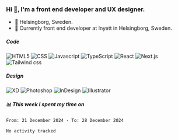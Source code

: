 ### Hi 👋, I'm a front end developer and UX designer.

- 📍 Helsingborg, Sweden.
- 💼 Currently front end developer at Inyett in Helsingborg, Sweden.

##### Code
![HTML5](https://img.shields.io/badge/HTML-072326.svg?&style=for-the-badge&logo=HTML5&logoColor=white)
![CSS](https://img.shields.io/badge/CSS-072326.svg?&style=for-the-badge&logo=CSS3&logoColor=white)
![Javascript](https://img.shields.io/badge/JavaScript-072326.svg?&style=for-the-badge&logo=Javascript&logoColor=white)
![TypeScript](https://img.shields.io/badge/TypeScript-072326.svg?&style=for-the-badge&logo=TypeScript&logoColor=white)
![React](https://img.shields.io/badge/React-072326.svg?&style=for-the-badge&logo=React&logoColor=white)
![Next.js](https://img.shields.io/badge/Next.js-072326.svg?&style=for-the-badge&logo=Next.js&logoColor=white)
![Tailwind css](https://img.shields.io/badge/Tailwind_CSS-072326.svg?&style=for-the-badge&logo=Tailwind-css&logoColor=white)


##### Design
![XD](https://img.shields.io/badge/Adobe_XD-072326.svg?&style=for-the-badge&logo=Adobe-XD&logoColor=white)
![Photoshop](https://img.shields.io/badge/Adobe_Photoshop-072326.svg?&style=for-the-badge&logo=Adobe-Photoshop&logoColor=white)
![InDesign](https://img.shields.io/badge/Adobe_InDesign-072326.svg?&style=for-the-badge&logo=Adobe-InDesign&logoColor=white)
![Illustrator](https://img.shields.io/badge/Adobe_Illustrator-072326.svg?&style=for-the-badge&logo=Adobe-Illustrator&logoColor=white)

##### 📊 This week I spent my time on
<!--START_SECTION:waka-->

```txt
From: 21 December 2024 - To: 28 December 2024

No activity tracked
```

<!--END_SECTION:waka-->

<!--
**sofialing/sofialing** is a ✨ _special_ ✨ repository because its `README.md` (this file) appears on your GitHub profile.

Here are some ideas to get you started:

- 🔭 I’m currently working on ...
- 🌱 I’m currently learning ...
- 👯 I’m looking to collaborate on ...
- 🤔 I’m looking for help with ...
- 💬 Ask me about ...
- 📫 How to reach me: ...
- 😄 Pronouns: ...
- ⚡ Fun fact: ...
-->
